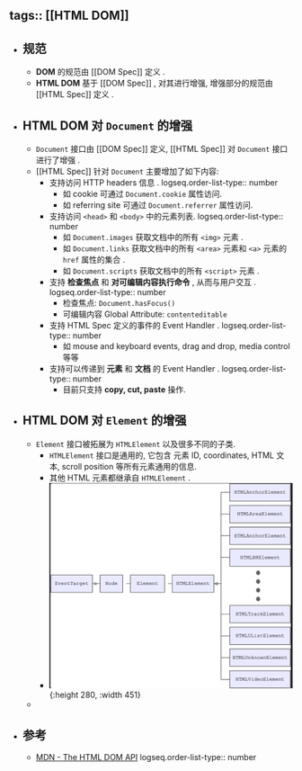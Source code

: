 tags:: [[HTML DOM]]
---

- ## 规范
	- **DOM** 的规范由 [[DOM Spec]] 定义 .
	- **HTML DOM** 基于 [[DOM Spec]] , 对其进行增强, 增强部分的规范由 [[HTML Spec]] 定义 .
- ## HTML DOM 对 `Document` 的增强
	- `Document` 接口由 [[DOM Spec]] 定义,   [[HTML Spec]]  对 `Document` 接口进行了增强 .
	- [[HTML Spec]] 针对 `Document`  主要增加了如下内容:
		- 支持访问 HTTP headers 信息 .
		  logseq.order-list-type:: number
			- 如 cookie 可通过 `Document.cookie` 属性访问.
			- 如 referring site 可通过 `Document.referrer` 属性访问.
		- 支持访问 `<head>` 和 `<body>` 中的元素列表.
		  logseq.order-list-type:: number
			- 如  `Document.images` 获取文档中的所有 `<img>` 元素 .
			- 如 `Document.links` 获取文档中的所有  `<area>` 元素和 `<a>` 元素的 `href` 属性的集合 .
			- 如 `Document.scripts` 获取文档中的所有  `<script>`  元素 .
		- 支持 **检查焦点** 和 **对可编辑内容执行命令** , 从而与用户交互 .
		  logseq.order-list-type:: number
			- 检查焦点: `Document.hasFocus()`
			- 可编辑内容 Global Attribute: `contenteditable`
		- 支持 HTML Spec 定义的事件的 Event Handler .
		  logseq.order-list-type:: number
			- 如 mouse and keyboard events, drag and drop, media control 等等
		- 支持可以传递到 **元素** 和 **文档** 的 Event Handler .
		  logseq.order-list-type:: number
			- 目前只支持 **copy, cut, paste** 操作.
- ## HTML DOM 对 `Element` 的增强
	- `Element` 接口被拓展为 `HTMLElement` 以及很多不同的子类.
		- `HTMLElement` 接口是通用的,  它包含 元素 ID, coordinates, HTML 文本, scroll position 等所有元素通用的信息.
		- 其他 HTML 元素都继承自 `HTMLElement` .
		- ![image.png](../assets/image_1742119789532_0.png){:height 280, :width 451}
	-
- ## 参考
	- [MDN - The HTML DOM API](https://developer.mozilla.org/en-US/docs/Web/API/HTML_DOM_API)
	  logseq.order-list-type:: number